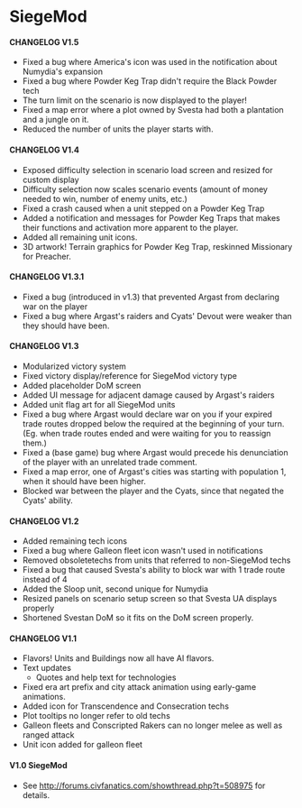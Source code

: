SiegeMod
====

#### CHANGELOG V1.5
- Fixed a bug where America's icon was used in the notification about Numydia's expansion
- Fixed a bug where Powder Keg Trap didn't require the Black Powder tech
- The turn limit on the scenario is now displayed to the player!
- Fixed a map error where a plot owned by Svesta had both a plantation and a jungle on it.
- Reduced the number of units the player starts with.

#### CHANGELOG V1.4
- Exposed difficulty selection in scenario load screen and resized for custom display
- Difficulty selection now scales scenario events (amount of money needed to win, number of enemy units, etc.)
- Fixed a crash caused when a unit stepped on a Powder Keg Trap
- Added a notification and messages for Powder Keg Traps that makes their functions and activation more apparent to the player.
- Added all remaining unit icons.
- 3D artwork! Terrain graphics for Powder Keg Trap, reskinned Missionary for Preacher.

#### CHANGELOG V1.3.1
- Fixed a bug (introduced in v1.3) that prevented Argast from declaring war on the player
- Fixed a bug where Argast's raiders and Cyats' Devout were weaker than they should have been.

#### CHANGELOG V1.3
- Modularized victory system
- Fixed victory display/reference for SiegeMod victory type
- Added placeholder DoM screen
- Added UI message for adjacent damage caused by Argast's raiders
- Added unit flag art for all SiegeMod units
- Fixed a bug where Argast would declare war on you if your expired trade routes dropped below the required at the beginning of your turn. (Eg. when trade routes ended and were waiting for you to reassign them.)
- Fixed a (base game) bug where Argast would precede his denunciation of the player with an unrelated trade comment.
- Fixed a map error, one of Argast's cities was starting with population 1, when it should have been higher.
- Blocked war between the player and the Cyats, since that negated the Cyats' ability.

#### CHANGELOG V1.2
- Added remaining tech icons
- Fixed a bug where Galleon fleet icon wasn't used in notifications
- Removed obsoletetechs from units that referred to non-SiegeMod techs
- Fixed a bug that caused Svesta's ability to block war with 1 trade route instead of 4
- Added the Sloop unit, second unique for Numydia
- Resized panels on scenario setup screen so that Svesta UA displays properly
- Shortened Svestan DoM so it fits on the DoM screen properly.

#### CHANGELOG V1.1

- Flavors! Units and Buildings now all have AI flavors.
- Text updates
    - Quotes and help text for technologies
- Fixed era art prefix and city attack animation using early-game animations.
- Added icon for Transcendence and Consecration techs
- Plot tooltips no longer refer to old techs
- Galleon fleets and Conscripted Rakers can no longer melee as well as ranged attack
- Unit icon added for galleon fleet

#### V1.0 SiegeMod
- See http://forums.civfanatics.com/showthread.php?t=508975 for details.
